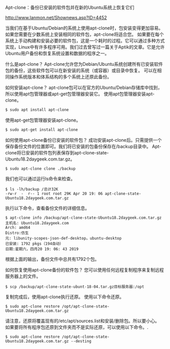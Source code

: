Apt-clone：备份已安装的软件包并在新的Ubuntu系统上恢复它们

http://www.lanmon.net/Shownews.asp?ID=4452

当我们在基于Ubuntu/Debian的系统上使用apt-clone时，包安装变得更加容易。如果您需要在少数系统上安装相同的软件包，apt-clone将适合您。
如果要在每个系统上手动构建和安装必要的软件包，这是一个耗时的过程。它可以通过多种方式实现，Linux中有许多程序可用。我们过去曾写过一篇关于Aptik的文章。它是允许Ubuntu用户备份和恢复系统设置和数据的程序之一。

什么是apt-clone？
Apt-clone允许您为Debian/Ubuntu系统创建所有已安装软件包的备份，这些软件包可以在新安装的系统（或容器）或目录中恢复。
可以在相同操作系统版本和体系结构的多个系统上还原此备份。

如何安装apt-clone？
apt-clone包可以在官方的Ubuntu/Debian存储库中找到，所以使用apt包管理器或apt-get包管理器安装它。
使用apt包管理器安装apt-clone。

~~~ bash
$ sudo apt install apt-clone
~~~ 

使用apt-get包管理器安装apt-clone。

~~~ bash
$ sudo apt-get install apt-clone
~~~

如何使用apt-clone备份已安装的软件包？
成功安装apt-clone后。只需提供一个保存备份文件的位置即可。我们将已安装的包备份保存在/backup目录中。
Apt-clone将已安装的软件包列表保存到apt-clone-state-Ubuntu18.2daygeek.com.tar.gz。

~~~
$ sudo apt-clone clone ./backup
~~~

我们也可以通过运行ls命令来检查。

~~~
$ ls -lh/backup /总计32K
-rw-r  -  r-- 1 root root 29K Apr 20 19: 06 apt-clone-state-Ubuntu18.2daygeek.com.tar.gz
~~~

执行以下命令，查看备份文件的详细信息。

~~~
$ apt-clone info /backup/apt-clone-state-Ubuntu18.2daygeek.com.tar.gz
主机名: Ubuntu18.2daygeek.com
Arch: amd64
Distro:仿生
元: libunity-scopes-json-def-desktop，ubuntu-desktop
已安装: 1792 pkgs（194自动）
日期:星期六，四月20 19: 06: 43 2019
~~~

根据上面的输出，备份文件中总共有1792个包。

如何恢复使用apt-clone备份的软件包？
您可以使用任何远程复制程序来复制远程服务器上的文件。
~~~
$ scp /backup/apt-clone-state-ubunt-18-04.tar.gz目标服务器:/opt
~~~

复制完成后，使用apt-clone执行还原。
使用以下命令还原。
~~~
$ sudo apt-clone restore /opt/apt-clone-state-Ubuntu18.2daygeek.com.tar.gz
~~~

请注意，还原将覆盖现有的/etc/apt/sources.list和安装/删除包。所以要小心。
如果要将所有程序包还原到文件夹而不是实际还原，可以使用以下命令。.
~~~
$ sudo apt-clone restore /opt/apt-clone-state-Ubuntu18.2daygeek.com.tar.gz --desting
~~~